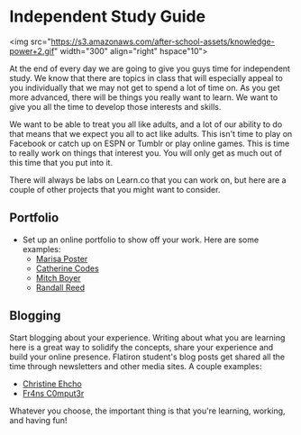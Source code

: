 # Independent Study Guide

<img src="https://s3.amazonaws.com/after-school-assets/knowledge-power+2.gif" width="300" align="right" hspace"10">

At the end of every day we are going to give you guys time for independent study. We know that there are topics in class that will especially appeal to you individually that we may not get to spend a lot of time on. As you get more advanced, there will be things you really want to learn. We want to give you all the time to develop those interests and skills.

We want to be able to treat you all like adults, and a lot of our ability to do that means that we expect you all to act like adults. This isn't time to play on Facebook or catch up on ESPN or Tumblr or play online games. This is time to really work on things that interest you. You will only get as much out of this time that you put into it.

There will always be labs on Learn.co that you can work on, but here are a couple of other projects that you might want to consider. 

## Portfolio

+ Set up an online portfolio to show off your work. Here are some examples:
  * [Marisa Poster](http://marisaposter.com/)
  * [Catherine Codes](http://catherinecodes.com/)
  * [Mitch Boyer](http://mitchboyer.com/)
  * [Randall Reed](http://randallreedjr.com/portfolio/)

## Blogging

Start blogging about your experience. Writing about what you are learning here is a great way to solidify the concepts, share your experience and build your online presence. Flatiron student's blog posts get shared all the time through newsletters and other media sites. A couple examples: 

  * [Christine Ehcho](http://christinehcho.tumblr.com/)
  * [Fr4ns C0mput3r](http://fr4nsc0mput3r.tumblr.com/)

Whatever you choose, the important thing is that you're learning, working, and having fun!
